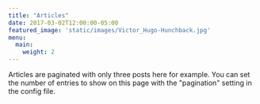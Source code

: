 ```yaml
---
title: "Articles"
date: 2017-03-02T12:00:00-05:00
featured_image: 'static/images/Victor_Hugo-Hunchback.jpg'
menu:
  main:
    weight: 2
---
```

Articles are paginated with only three posts here for example. You can set the number of entries to show on this page with the "pagination" setting in the config file.
